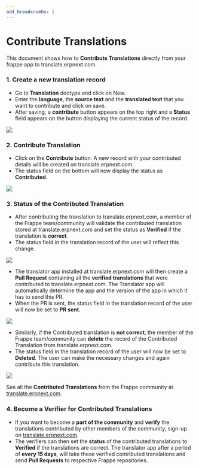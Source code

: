 ```yaml
---
add_breadcrumbs: 1
---
```

# Contribute Translations

This document shows how to **Contribute Translations** directly from your frappe app to translate.erpnext.com.

### 1. Create a new translation record

- Go to **Translation** doctype and click on New.
- Enter the **language**, the **source text** and the **translated text** that you want to contribute and click on save.
- After saving, a **contribute** button appears on the top right and a **Status** field appears on the button displaying the current status of the record.
<img class="screenshot" src="/docs/assets/img/create_a_new_translation.png">


### 2. Contribute Translation

- Click on the **Contribute** button. A new record with your contributed details will be created on translate.erpnext.com.
- The status field on the bottom will now display the status as **Contributed**.
<img class="screenshot" src="/docs/assets/img/contribute_translation.png">


### 3. Status of the Contributed Translation

- After contributing the translation to translate.erpnext.com, a member of the Frappe team/community will validate the contributed translation stored at translate.erpnext.com and set the status as **Verified** if the translation is **correct**.
- The status field in the translation record of the user will reflect this change.
<img class="screenshot" src="/docs/assets/img/verified_translation.png">

- The translator app installed at translate.erpnext.com will then create a **Pull Request** containing all the **verified translations** that were contributed to translate.erpnext.com. The Translator app will automatically determine the app and the version of the app in which it has to send this PR.
- When the PR is sent, the status field in the translation record of the user will now be set to **PR sent**.
<img class="screenshot" src="/docs/assets/img/pr_sent_translation.png">

- Similarly, if the Contributed translation is **not correct**, the member of the Frappe team/community can **delete** the record of the Contributed Translation from translate.erpnext.com.
- The status field in the translation record of the user will now be set to **Deleted**. The user can make the necessary changes and again contribute this translation.
<img class="screenshot" src="/docs/assets/img/deleted_translation.png">

See all the **Contributed Translations** from the Frappe community at [translate.erpnext.com](https://translate.erpnext.com).


### 4. Become a Verifier for Contributed Translations

- If you want to become a **part of the community** and **verify** the translations contributed by other members of the community, sign-up on [translate.erpnext.com](https://translate.erpnext.com).
- The verifiers can then set the **status** of the contributed translations to **Verified** if the translations are correct. The translator app after a period of **every 15 days**, will take these verified contributed translations and send  **Pull Requests** to respective Frappe repositories.
